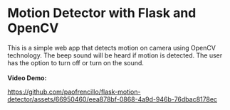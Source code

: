 # Motion Detector with Flask and OpenCV

This is a simple web app that detects motion on camera using OpenCV technology. The beep sound will be heard if motion is detected. The user has the option to turn off or turn on the sound.
<br>
<br>
**Video Demo:**
<br>

https://github.com/paofrencillo/flask-motion-detector/assets/66950460/eea878bf-0868-4a9d-946b-76dbac8178ec

